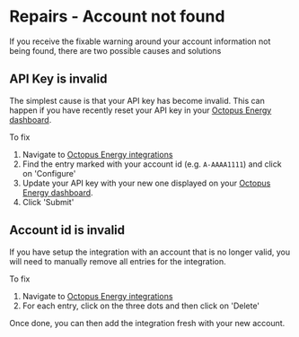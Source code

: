 # Repairs - Account not found

If you receive the fixable warning around your account information not being found, there are two possible causes and solutions

## API Key is invalid

The simplest cause is that your API key has become invalid. This can happen if you have recently reset your API key in your [Octopus Energy dashboard](https://octopus.energy/dashboard/new/accounts/personal-details/api-access).

To fix
1. Navigate to [Octopus Energy integrations](https://my.home-assistant.io/redirect/integration/?domain=octopus_energy)
2. Find the entry marked with your account id (e.g. `A-AAAA1111`) and click on 'Configure'
1. Update your API key with your new one displayed on your [Octopus Energy dashboard](https://octopus.energy/dashboard/new/accounts/personal-details/api-access).
2. Click 'Submit'

## Account id is invalid

If you have setup the integration with an account that is no longer valid, you will need to manually remove all entries for the integration.

To fix
1. Navigate to [Octopus Energy integrations](https://my.home-assistant.io/redirect/integration/?domain=octopus_energy)
2. For each entry, click on the three dots and then click on 'Delete'

Once done, you can then add the integration fresh with your new account.